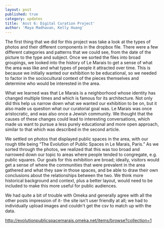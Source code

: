 ```yaml
---
layout: post
published: true
category: updates
title: 'Asst 6: Digital Curation Project'
author: 'Maya Madhavan, Kelly Huang'
---
```

The first thing that we did for this project was take a look at the types of photos and their different components in the dropbox file. There were a few different categories and patterns that we could see, from the date of the picture to the type and subject. Once we sorted the files into broad groupings, we looked into the history of Le Marais to get a sense of what the area was like and what types of people it attracted over time. This is because we initially wanted our exhibition to be educational, so we needed to factor in the sociocultural context of the pieces themselves and determine who would be interested in the area.

What we learned was that Le Marais is a neighborhood whose identity has changed multiple times and which is famous for its architecture. Not only did this help us narrow down what we wanted our exhibition to be on, but it also made us question what our curatorial goal was. Le Marais was once aristocratic, and was also once a Jewish community. We thought that the causes of these changes could lead to interesting conversations, which made us want to pursue a less purely educational and more open approach, similar to that which was described in the second article. 

We settled on photos that displayed public spaces in the area, with our rough title being “The Evolution of Public Spaces in Le Marais, Paris.” As we sorted through the photos, we realized that this was too broad and narrowed down our topic to areas where people tended to congregate, e.g. public squares. Our goals for this exhibition are broad; ideally, visitors would get a sense of where the communities that were prevalent in the area gathered and what they saw in those spaces, and be able to draw their own conclusions about the relationships between the two. We think more historical background and context, plus a better layout, would need to be included to make this more useful for public audiences. 

We had quite a bit of trouble with Omeka and generally agree with all the other posts impression of it- the site isn't user friendly at all; we had to individually upload images and couldn't get the csv to match up with the data.

http://evolutionpublicspacemarais.omeka.net/items/browse?collection=1
